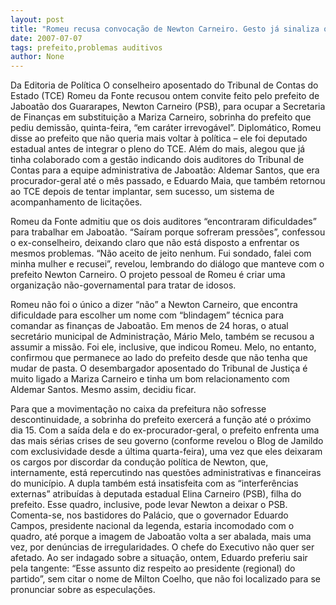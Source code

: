 ```yaml
---
layout: post
title: "Romeu recusa convocação de Newton Carneiro. Gesto já sinaliza os problemas do prefeito com o PSB?"
date: 2007-07-07
tags: prefeito,problemas auditivos
author: None
---
```

Da Editoria de Pol&iacute;tica
O&nbsp;conselheiro aposentado do Tribunal de Contas do Estado (TCE) Romeu da Fonte recusou ontem convite feito pelo prefeito de Jaboat&atilde;o dos Guararapes, Newton Carneiro (PSB), para ocupar a Secretaria de Finan&ccedil;as em substitui&ccedil;&atilde;o a Mariza Carneiro, sobrinha do prefeito que pediu demiss&atilde;o, quinta-feira, &ldquo;em car&aacute;ter irrevog&aacute;vel&rdquo;. 
Diplom&aacute;tico, Romeu disse ao prefeito que n&atilde;o queria mais voltar &agrave; pol&iacute;tica &ndash; ele foi deputado estadual antes de integrar o pleno do TCE. Al&eacute;m do mais, alegou que j&aacute; tinha colaborado com a gest&atilde;o indicando dois auditores do Tribunal de Contas para a equipe administrativa de Jaboat&atilde;o: Aldemar Santos, que era procurador-geral at&eacute; o m&ecirc;s passado, e Eduardo Maia, que tamb&eacute;m retornou ao TCE depois de tentar implantar, sem sucesso, um sistema de acompanhamento de licita&ccedil;&otilde;es.

Romeu da Fonte admitiu que os dois auditores &ldquo;encontraram dificuldades&rdquo; para trabalhar em Jaboat&atilde;o. &ldquo;Sa&iacute;ram porque sofreram press&otilde;es&rdquo;, confessou o ex-conselheiro, deixando claro que n&atilde;o est&aacute; disposto a enfrentar os mesmos problemas. &ldquo;N&atilde;o aceito de jeito nenhum. Fui sondado, falei com minha mulher e recusei&rdquo;, revelou, lembrando do di&aacute;logo que manteve com o prefeito Newton Carneiro. O projeto pessoal de Romeu &eacute; criar uma organiza&ccedil;&atilde;o n&atilde;o-governamental para tratar de idosos.

Romeu n&atilde;o foi o &uacute;nico a dizer &ldquo;n&atilde;o&rdquo; a Newton Carneiro, que encontra dificuldade para escolher um nome com &ldquo;blindagem&rdquo; t&eacute;cnica para comandar as finan&ccedil;as de Jaboat&atilde;o. Em menos de 24 horas, o atual secret&aacute;rio municipal de Administra&ccedil;&atilde;o, M&aacute;rio Melo, tamb&eacute;m se recusou a assumir a miss&atilde;o. Foi ele, inclusive, que indicou Romeu. Melo, no entanto, confirmou que permanece ao lado do prefeito desde que n&atilde;o tenha que mudar de pasta. O desembargador aposentado do Tribunal de Justi&ccedil;a &eacute; muito ligado a Mariza Carneiro e tinha um bom relacionamento com Aldemar Santos. Mesmo assim, decidiu ficar.

Para que a movimenta&ccedil;&atilde;o no caixa da prefeitura n&atilde;o sofresse descontinuidade, a sobrinha do prefeito exercer&aacute; a fun&ccedil;&atilde;o at&eacute; o pr&oacute;ximo dia 15. Com a sa&iacute;da dela e do ex-procurador-geral, o prefeito enfrenta uma das mais s&eacute;rias crises de seu governo (conforme revelou o Blog de Jamildo com exclusividade desde a &uacute;ltima quarta-feira), uma vez que eles deixaram os cargos por discordar da condu&ccedil;&atilde;o pol&iacute;tica de Newton, que, internamente, est&aacute; repercutindo nas quest&otilde;es administrativas e financeiras do munic&iacute;pio. A dupla tamb&eacute;m est&aacute; insatisfeita com as &ldquo;interfer&ecirc;ncias externas&rdquo; atribu&iacute;das &agrave; deputada estadual Elina Carneiro (PSB), filha do prefeito.
Esse quadro, inclusive, pode levar Newton a deixar o PSB. Comenta-se, nos bastidores do Pal&aacute;cio, que o governador Eduardo Campos, presidente nacional da legenda, estaria incomodado com o quadro, at&eacute; porque a imagem de Jaboat&atilde;o volta a ser abalada, mais uma vez, por den&uacute;ncias de irregularidades. O chefe do Executivo n&atilde;o quer ser afetado. Ao ser indagado sobre a situa&ccedil;&atilde;o, ontem, Eduardo preferiu sair pela tangente: &ldquo;Esse assunto diz respeito ao presidente (regional) do partido&rdquo;, sem citar o nome de Milton Coelho, que n&atilde;o foi localizado para se pronunciar sobre as especula&ccedil;&otilde;es. 